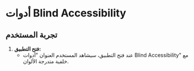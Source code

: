 # أدوات Blind Accessibility

## تجربة المستخدم

1. **فتح التطبيق:**
   - عند فتح التطبيق، سيشاهد المستخدم العنوان "أدوات Blind Accessibility" مع خلفية متدرجة الألوان.